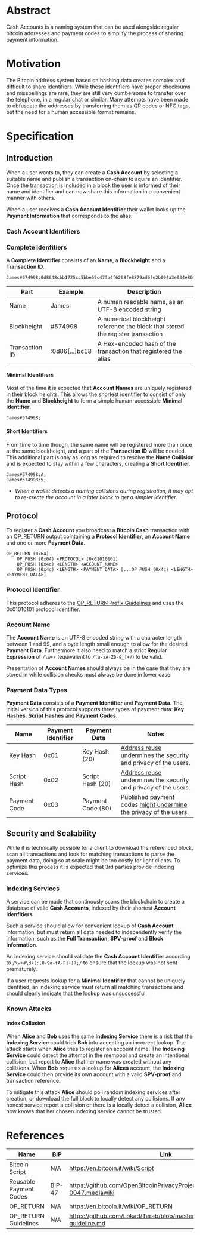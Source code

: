 # Abstract

Cash Accounts is a naming system that can be used alongside regular bitcoin addresses and payment codes to simplify the process of sharing payment information.


# Motivation

The Bitcoin address system based on hashing data creates complex and difficult to share identifiers. While these identifiers have proper checksums and misspellings are rare, they are still very cumbersome to transfer over the telephone, in a regular chat or similar. Many attempts have been made to obfuscate the addresses by transferring them as QR codes or NFC tags, but the need for a human accessible format remains.


# Specification

## Introduction

When a user wants to, they can create a **Cash Account** by selecting a suitable name and publish a transaction on-chain to aquire an identifier. Once the transaction is included in a block the user is informed of their name and identifier and can now share this information in a convenient manner with others.

When a user receives a **Cash Account Identifier** their wallet looks up the **Payment Information** that corresponds to the alias.


### Cash Account Identifiers

### Complete Idenfitiers

A **Complete Identifier** consists of an **Name**, a **Blockheight** and a **Transaction ID**.

```
James#574998:0d8648cbb1725cc5bbe59c47fa4f6268fe8879ad6fe2b094a3e934e80f3abc18;
```

**Part** | **Example** | **Description**
--- | --- | ---
Name | James | A human readable name, as an UTF-8 encoded string
Blockheight | #574998 | A numerical blockheight reference the block that stored the register transaction
Transaction ID | :0d86[...]bc18 | A Hex-encoded hash of the transaction that registered the alias

#### Minimal Identifiers

Most of the time it is expected that **Account Names** are uniquely registered in their block heights. This allows the shortest identifier to consist of only the **Name** and **Blockheight** to form a simple human-accessible **Minimal Identifier**.

```
James#574998;
```

#### Short Identifiers

From time to time though, the same name will be registered more than once at the same blockheight, and a part of the **Transaction ID** will be needed. This additional part is only as long as required to resolve the **Name Collision** and is expected to stay within a few characters, creating a **Short Identifier**.

```
James#574998:A;
James#574998:5;
```

* *When a wallet detects a naming collisions during registration, it may opt to re-create the account in a later block to get a simpler identifier.*




## Protocol 

To register a **Cash Account** you broadcast a **Bitcoin Cash** transaction with an OP_RETURN output cointaining a **Protocol Identifier**, an **Account Name** and one or more **Payment Data**.

```
OP_RETURN (0x6a)
    OP_PUSH (0x04) <PROTOCOL> (0x01010101)
    OP_PUSH (0x4c) <LENGTH> <ACCOUNT_NAME>
    OP_PUSH (0x4c) <LENGTH> <PAYMENT_DATA> [...OP_PUSH (0x4c) <LENGTH> <PAYMENT_DATA>]
```

### Protocol Identifier

This protocol adheres to the [OP_RETURN Prefix Guidelines](https://github.com/Lokad/Terab/blob/master/spec/opreturn-prefix-guideline.md) and uses the 0x01010101 protocol identifier.

### Account Name

The **Account Name** is an UTF-8 encoded string with a character length between 1 and 99, and a byte length small enough to allow for the desired **Payment Data**. Furthermore it also need to match a strict **Regular Expression** of ```/\w+/``` (equivalent to ```/[a-zA-Z0-9_]+/```) to be valid.

Presentation of **Account Names** should always be in the case that they are stored in while collision checks must always be done in lower case.


### Payment Data Types

**Payment Data** consists of a **Payment Identifier** and **Payment Data**. The initial version of this protocol supports three types of payment data: **Key Hashes**, **Script Hashes** and **Payment Codes**.

**Name** | **Payment Identifier** | **Payment Data** | **Notes**
--- | --- | --- | ---
Key Hash | 0x01 | Key Hash (20) | [Address reuse](https://en.bitcoin.it/wiki/Address_reuse) undermines the security and privacy of the users.
Script Hash | 0x02 | Script Hash (20) | [Address reuse](https://en.bitcoin.it/wiki/Address_reuse) undermines the security and privacy of the users.
Payment Code | 0x03 | Payment Code (80) | Published payment codes [might undermine the privacy](https://github.com/bitcoin/bips/wiki/Comments:BIP-0047) of the users.


## Security and Scalability

While it is technically possible for a client to download the referenced block, scan all transactions and look for matching transactions to parse the payment data, doing so at scale might be too costly for light clients. To optimize this process it is expected that 3rd parties provide indexing services.


### Indexing Services

A service can be made that continously scans the blockchain to create a database of valid **Cash Accounts**, indexed by their shortest **Account Idenfitiers**.

Such a service should allow for convenient lookup of **Cash Account** information, but must return all data needed to independently verify the information, such as the **Full Transaction**, **SPV-proof** and **Block Information**.

An indexing service should validate the **Cash Account Identifier** according to ```/\w+#\d+(:[0-9a-fA-F]+)?;/``` to ensure that the lookup was not sent prematurely.

If a user requests lookup for a **Minimal Identifier** that cannot be uniquely idenfitied, an indexing service must return all matching transactions and should clearly indicate that the lookup was unsuccessful.


### Known Attacks

#### Index Collusion

When **Alice** and **Bob** uses the same **Indexing Service** there is a risk that the **Indexing Service** could trick **Bob** into accepting an incorrect lookup. The attack starts when **Alice** tries to register an account name. The **Indexing Service** could detect the attempt in the mempool and create an intentional collision, but report to **Alice** that her name was created without any collisions. When **Bob** requests a lookup for **Alices** account, the **Indexing Service** could then provide its own account with a valid **SPV-proof** and transaction reference.

To mitigate this attack **Alice** should poll random indexing services after creation, or download the full block to locally detect any collisions. If any honest service report a collision or there is a locally detect a collision, **Alice** now knows that her chosen indexing service cannot be trusted.


# References

**Name** | **BIP** | **Link**
--- | --- | ---
Bitcoin Script | N/A | https://en.bitcoin.it/wiki/Script
Reusable Payment Codes | BIP-47 | https://github.com/OpenBitcoinPrivacyProject/bips/blob/master/bip-0047.mediawiki
OP_RETURN | N/A | https://en.bitcoin.it/wiki/OP_RETURN
OP_RETURN Guidelines | N/A | https://github.com/Lokad/Terab/blob/master/spec/opreturn-prefix-guideline.md
